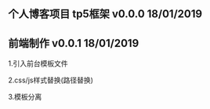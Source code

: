 ## 个人博客项目 tp5框架 v0.0.0 18/01/2019

## 前端制作 v0.0.1 18/01/2019

1.引入前台模板文件

2.css/js样式替换(路径替换)

3.模板分离

